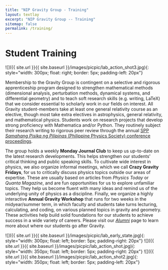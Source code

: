 ```yaml
---
title: "NIP Gravity Group - Training"
layout: textlay
excerpt: "NIP Gravity Group -- Training"
sitemap: false
permalink: /training/
---
```


# Student Training

![]({{ site.url }}{{ site.baseurl }}/images/picpic/lab_action_shot3.jpg){: style="width: 300px; float: right; border: 5px; padding-left: 20px"}

Membership to the Gravity Group is contingent on a selective and rigorous apprenticeship program designed to strengthen mathematical methods (dimensional analysis, perturbation methods, dynamical systems, and differential geometry) and to teach soft research skills (e.g. writing, LaTeX) that we consider essential to scholarly work in our fields on interest. All Gravity student-members take at least one general relativity course as an elective, though most take extra electives in astrophysics, general relativity, and mathematical physics. Students work on research projects that develop strong proficiency with Mathematica and/or Python. They routinely subject their research writing to rigorous peer review through the annual [SPP <i>Samahang Pisika ng Pilipinas</i> (Philippine Physics Society) conference proceedings](https://proceedings.spp-online.org/).

The group holds a weekly <b> Monday Journal Club</b> to keep us up-to-date on the latest research developments. This helps strengthen our students' critical thinking and public speaking skills. To cultivate wide interest in physics, we also organize informal meetings, which we call <b>Crazy Gravity Fridays</b>, for us to critically discuss physics topics outside our areas of expertise. These are usually based on articles from <i> Physics Today </i> or <i> Quanta Magazine</i>, and are fun opportunities for us to explore unfamiliar topics. They help us become fluent with many ideas and remind us of the underlying unity of physics as a discipline. Finally, we organize a highly interactive <b>Annual Gravity Workshop</b> that runs for two weeks in the midyear/summer term, in which faculty and students take turns lecturing, calculating, and coding, on various planned topics in gravity and geometry. These activities help build solid foundations for our students to achieve success in a wide variety of careers. Please visit our [<i>Alumni</i>](https://gravity-nip.github.io/alumni/) page to learn more about where our students go after Gravity.

![]({{ site.url }}{{ site.baseurl }}/images/picpic/lab_early_state.jpg){: style="width: 300px; float: left; border: 5px; padding-right: 20px"}
![]({{ site.url }}{{ site.baseurl }}/images/picpic/lab_action_shot.jpg){: style="width: 350px; float: left; border: 5px; padding-right: 20px"}
![]({{ site.url }}{{ site.baseurl }}/images/picpic/lab_action_shot2.jpg){: style="width: 350px; float: left; border: 5px; padding-left: 20px"}
